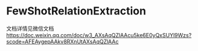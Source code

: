 # FewShotRelationExtraction

文档详情见微信文档 https://doc.weixin.qq.com/doc/w3_AXsAqQZlAAcu5ke6E0yQxSUYl9Wzs?scode=AFEAygepAAkv8RXnUtAXsAqQZlAAc

